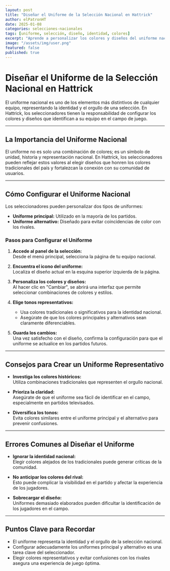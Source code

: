 ```yaml
---
layout: post
title: "Diseñar el Uniforme de la Selección Nacional en Hattrick"
author: elPatronHT
date: 2025-01-08
categories: selecciones-nacionales
tags: [uniforme, selección, diseño, identidad, colores]
excerpt: "Aprende a personalizar los colores y diseños del uniforme nacional y su impacto en la identidad del equipo."
image: "/assets/img/user.png"
featured: false
published: true
---
```


# Diseñar el Uniforme de la Selección Nacional en Hattrick

El uniforme nacional es uno de los elementos más distintivos de cualquier equipo, representando la identidad y el orgullo de una selección. En Hattrick, los seleccionadores tienen la responsabilidad de configurar los colores y diseños que identifican a su equipo en el campo de juego.

---

## La Importancia del Uniforme Nacional

El uniforme no es solo una combinación de colores; es un símbolo de unidad, historia y representación nacional. En Hattrick, los seleccionadores pueden reflejar estos valores al elegir diseños que honren los colores tradicionales del país y fortalezcan la conexión con su comunidad de usuarios.

---

## Cómo Configurar el Uniforme Nacional

Los seleccionadores pueden personalizar dos tipos de uniformes:

- **Uniforme principal:** Utilizado en la mayoría de los partidos.
- **Uniforme alternativo:** Diseñado para evitar coincidencias de color con los rivales.

### Pasos para Configurar el Uniforme

1. **Accede al panel de la selección:**  
   Desde el menú principal, selecciona la página de tu equipo nacional.

2. **Encuentra el icono del uniforme:**  
   Localiza el diseño actual en la esquina superior izquierda de la página.

3. **Personaliza los colores y diseños:**  
   Al hacer clic en "Cambiar", se abrirá una interfaz que permite seleccionar combinaciones de colores y estilos.

4. **Elige tonos representativos:**

   - Usa colores tradicionales o significativos para la identidad nacional.
   - Asegúrate de que los colores principales y alternativos sean claramente diferenciables.

5. **Guarda los cambios:**  
   Una vez satisfecho con el diseño, confirma la configuración para que el uniforme se actualice en los partidos futuros.

---

## Consejos para Crear un Uniforme Representativo

- **Investiga los colores históricos:**  
   Utiliza combinaciones tradicionales que representen el orgullo nacional.

- **Prioriza la claridad:**  
   Asegúrate de que el uniforme sea fácil de identificar en el campo, especialmente en partidos televisados.

- **Diversifica los tonos:**  
   Evita colores similares entre el uniforme principal y el alternativo para prevenir confusiones.

---

## Errores Comunes al Diseñar el Uniforme

- **Ignorar la identidad nacional:**  
   Elegir colores alejados de los tradicionales puede generar críticas de la comunidad.

- **No anticipar los colores del rival:**  
   Esto puede complicar la visibilidad en el partido y afectar la experiencia de los jugadores.

- **Sobrecargar el diseño:**  
   Uniformes demasiado elaborados pueden dificultar la identificación de los jugadores en el campo.

---

## Puntos Clave para Recordar

- El uniforme representa la identidad y el orgullo de la selección nacional.
- Configurar adecuadamente los uniformes principal y alternativo es una tarea clave del seleccionador.
- Elegir colores representativos y evitar confusiones con los rivales asegura una experiencia de juego óptima.
